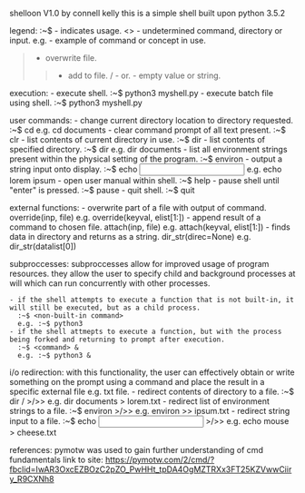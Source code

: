 shelloon V1.0 by connell kelly
this is a simple shell built upon python 3.5.2

legend:
:~$ - indicates usage.
<> - undetermined command, directory or input.
e.g. - example of command or concept in use.
> - overwrite file.
>> - add to file.
/ - or.
<none> - empty value or string.

execution:
	- execute shell.
	  :~$ python3 myshell.py
	- execute batch file using shell.
	  :~$ python3 myshell.py <filename>


user commands:
	- change current directory location to directory requested.
	  :~$ cd <directory>
	  e.g. cd documents
	- clear command prompt of all text present.
	  :~$ clr
	- list contents of current directory in use.
	  :~$ dir
	- list contents of specified directory.
	  :~$ dir <directory>
	  e.g. dir documents
	- list all environment strings present within the physical setting of the program.
	  :~$ environ
	- output a string input onto display.
	  :~$ echo <input>
	  e.g. echo lorem ipsum
	- open user manual within shell.
	  :~$ help
	- pause shell until "enter" is pressed.
	  :~$ pause
	- quit shell.
	  :~$ quit

external functions:
	- overwrite part of a file with output of command.
	  override(inp, file)
	  e.g. override(keyval, elist[1:])
	- append result of a command to chosen file.
	  attach(inp, file)
	  e.g. attach(keyval, elist[1:])
	- finds data in directory and returns as a string.
	  dir_str(direc=None)
	  e.g. dir_str(datalist[0])

subproccesses:
	subproccesses allow for improved usage of program resources. they allow the user to specify child and background processes at will which can run concurrently with other processes.
	
	- if the shell attempts to execute a function that is not built-in, it will still be executed, but as a child process.
	  :~$ <non-built-in command> 
	  e.g. :~$ python3	
	- if the shell attmepts to execute a function, but with the process being forked and returning to prompt after execution.
	  :~$ <command> &
	  e.g. :~$ python3 &
	
i/o redirection:
	with this functionality, the user can effectively obtain or write something on the prompt using a command and place the result in a specific external file e.g. txt file.
	- redirect contents of directory to a file.
	  :~$ dir <none>/<directory> >/>> <filename>
	  e.g. dir documents > lorem.txt
	- redirect list of environment strings to a file.
	  :~$ environ >/>> <filename>
	  e.g. environ >> ipsum.txt
	- redirect string input to a file.
	  :~$ echo <input> >/>> <filename>
	  e.g. echo mouse > cheese.txt

references:
pymotw was used to gain further understanding of cmd fundamentals
link to site: https://pymotw.com/2/cmd/?fbclid=IwAR3OxcEZBOzC2pZO_PwHHt_tpDA4OgMZTRXx3FT25KZVwwCiiry_R9CXNh8
